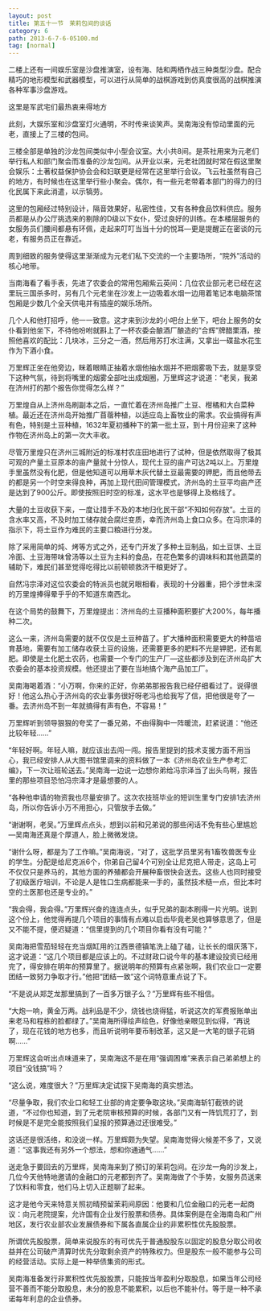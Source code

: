 ```yaml
---
layout: post
title: 第五十一节　茉莉包间的谈话
category: 6
path: 2013-6-7-6-05100.md
tag: [normal]
---
```


二楼上还有一间娱乐室是沙盘推演室，设有海、陆和两栖作战三种类型沙盘。配合精巧的地形模型和武器模型，可以进行从简单的战棋游戏到仿真度很高的战棋推演各种军事沙盘游戏。

这里是军武宅们最热衷来得地方

此刻，大娱乐室和沙盘室灯火通明，不时传来谈笑声。吴南海没有惊动里面的元老，直接上了三楼的包间。

三楼全部是单独的沙龙包间类似中小型会议室。大小共8间。是茶社用来为元老们举行私人和部门聚会而准备的沙龙包间。从开业以来，元老社团就时常在假这里聚会娱乐：土著权益保护协会会和妇联更是经常在这里举行会议。飞云社虽然有自己的地方，有时候也在这里举行些小聚会。偶尔，有一些元老带着本部门的得力的归化民属下来此消遣，以示犒劳。

这里的包厢经过特别设计，隔音效果好，私密性佳，又有各种食品饮料供应。服务员都是从办公厅挑选来的剔除的D级以下女仆，受过良好的训练。在本楼层服务的女服务员们腰间都悬有环佩，走起来叮叮当当十分的悦耳―更是提醒正在密谈的元老，有服务员正在靠近。

周到细致的服务使得这里渐渐成为元老们私下交流的一个主要场所，“院外”活动的核心地带。

当南海看了看手表，先进了农委会的常用包厢紫云英间：几位农业部元老已经在这里玩三国杀多时，另有几个元老坐在沙发上一边吸着水烟一边用着笔记本电脑茶馆包厢是少数几个全天供电并有插座的娱乐场所。

几个人和他打招呼，他一一致意。这才来到沙龙的小吧台上坐下，吧台上服务的女仆看到他坐下，不待他吩咐就斟上了一杯农委会酿酒厂酿造的“合辉”牌醋栗酒，按照他喜欢的配比：几块冰，三分之一酒，然后用苏打水注满，又拿出一碟盐水花生作为下酒小食。

万里辉正坐在他旁边，眯着眼睛正抽着水烟他抽水烟并不把烟雾吸下去，就是享受下这种气氛，待到将嘴里的烟雾全部吐出成烟圈，万里辉这才说道：“老吴，我弟在济州打的那个报告你觉得怎么样？”

万里煌自从上济州岛刷副本之后，一直忙着在济州岛推广土豆、柑橘和大白菜种植。最近还在济州岛开始推广苜蓿种植，以适应岛上畜牧业的需求。农业搞得有声有色，特别是土豆种植，1632年夏初播种下的第一批土豆，到十月份迎来了这种作物在济州岛上的第一次大丰收。

尽管万里煌只在济州三城附近的标准村农庄田地进行了试种，但是依然取得了极其可观的产量土豆原本的亩产量就十分惊人，现代土豆的亩产可达2吨以上。万里煌手里虽然没有化肥，但是他知道可以用草木灰代替土豆最需要的钾肥，而且他带去的都是另一个时空来得良种，再加上现代田间管理模式，济州岛的土豆平均亩产还是达到了900公斤。即使按照旧时空的标准，这水平也是够得上及格线了。

大量的土豆收获下来，一度让措手不及的本地归化民干部“不知如何存放”。土豆的含水率又高，不及时加工储存就会腐烂变质，幸而济州岛上食口众多。在冯宗泽的指示下，将土豆作为难民的主要口粮进行分发。

除了采用简单的炖、烤等方式之外，还专门开发了多种土豆制品，如土豆饼、土豆冷面、土豆海带味曾汤等以土豆为主料的食品，在花色繁多的调味料和其他蔬菜的辅助下，难民们甚至觉得吃得比以前顿顿救济干粮更好了。

自然冯宗泽对这位农委会的特派员也就另眼相看，表现的十分器重，把个涉世未深的万里煌捧得晕乎乎的不知道东南西北。

在这个局势的鼓舞下，万里煌提出：济州岛的土豆播种面积要扩大200%，每年播种二次。

这么一来，济州岛需要的就不仅仅是土豆种苗了。扩大播种面积需要更大的种苗培育基地，需要有加工储存收获土豆的设施，还需要更多的肥料不光是钾肥，还有氮肥。即使是土化肥土农药，也需要一个专门的生产厂―这些都涉及到在济州岛扩大农委会的基本投资规模。他还提出了要在当地搞个海产品加工厂。

吴南海喝着酒：“小万啊，你来的正好，你弟弟那报告我已经仔细看过了。说得很好！他这么热心于济州岛的农业事务很好呀老冯也给我写了信，把他很是夸了一番。去济州岛不到一年就搞得有声有色，不容易！”

万里辉听到领导狠狠的夸奖了一番兄弟，不由得胸中一阵暖流，赶紧说道：“他还比较年轻……”

“年轻好啊。年轻人嘛，就应该出去闯一闯。报告里提到的技术支援方面不用当心，我已经安排人从大图书馆里调来的资料做了一本《济州岛农业生产参考汇编》，下一次让班轮送去。”吴南海一边说一边想你弟给冯宗泽当了出头鸟啊，报告里的那些项目恐怕冯宗泽才是最想要的人。

“各种他申请的物资我也尽量安排了。这次农技班毕业的短训生里专门安排1去济州岛，所以你告诉小万不用担心，只管放手去做。”

“谢谢啊，老吴。”万里辉点点头，想到以前和兄弟说的那些闲话不免有些心里尴尬―吴南海还真是个厚道人，脸上微微发烧。

“谢什么呀，都是为了工作嘛。”吴南海说，“对了，这批学员里另有1畜牧兽医专业的学生。分配是给尼克派6个，你弟自己留4个可别全让尼克把人带走，这岛上可不仅仅只是养马的，其他方面的养殖都会开展种畜很快会送去。这些人也同时接受了初级医疗培训，不论是人是牲口生病都能来一手的，虽然技术糙一点，但比本时空的土医那也还是专业的。”

“我会得，我会得。”万里辉兴奋的连连点头，似乎兄弟的副本刷得一片光明。说到这个份上，他觉得再提几个项目的事情有点难以启齿毕竟老吴也算够意思了，但是又不能不提，便迟疑道：“信里提到的几个项目你看有没有可能？”

吴南海把雪茄轻轻在充当烟缸用的江西景德镇笔洗上磕了磕，让长长的烟灰落下，这才说道：“这几个项目都是应该上的。不过财政口说今年的基本建设投资已经用完了，得安排在明年的预算里了。据说明年的预算有点紧张啊，我们农业口一定要团结一致努力争取才行。”他把“团结一致”这个词特意重点说了下。

“不是说从郑芝龙那里搞到了一百多万银子么？”万里辉有些不相信。

“大炮一响，黄金万两。战利品是不少，烧钱也烧得猛，听说这次的军费报账单出来老马和程栋的脸都绿了。”吴南海所得绘声绘色，好像他亲眼见到似得，“再说了，现在花钱的地方也多，而且听说明年要币制改革，这又是一大笔的银子花销啊……”

万里辉这会听出点味道来了，吴南海这不是在用“强调困难”来表示自己弟弟想上的项目“没钱搞”吗？

“这么说，难度很大？”万里辉决定试探下吴南海的真实想法。

“尽量争取，我们农业口和轻工业部的肯定要争取这块。”吴南海斩钉截铁的说道，“不过你也知道，到了元老院审核预算的时候，各部门又有一阵饥荒打了，到时候是不是完全能按照我们呈报的预算通过还很难受。”

这话还是很活络，和没说一样。万里辉颇为失望。吴南海觉得火候差不多了，又说道：“这事我还有另外一个想法，想和你通通气……”

送走急于要回去的万里辉，吴南海来到了预订的茉莉包间。在沙龙一角的沙发上，几位今天他特地邀请的金融口的元老都到齐了。吴南海做了个手势，女服务员送来了饮料和零食，他们马上切入正题聊了起来。

这才是他今天来特意关照初晴预留茉莉间原因：他要和几位金融口的元老一起商议：向元老院提案，允许国有企业发行股票和债券。具体案例是在全海南岛和广州地区，发行农业部农业发展债券和下属各直属企业的非累积性优先股股票。

所谓优先股股票，简单来说股东的有可优先于普通股股东以固定的股息分取公司收益并在公司破产清算时优先分取剩余资产的特殊权力。但是股东一般不能参与公司的经营活动。实际上是一种举债集资的形式。

吴南海准备发行非累积性优先股股票，只能按当年盈利分取股息，如果当年公司经营不善而不能分取股息，未分的股息不能累积，以后也不能补付。等于是一种不承诺每年利息的企业债券。
